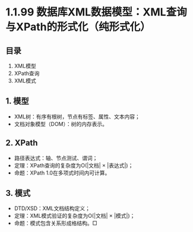 # 1.1.99 数据库XML数据模型：XML查询与XPath的形式化（纯形式化）

## 目录

1. XML模型
2. XPath查询
3. XML模式

## 1. 模型

- XML树：有序有根树，节点有标签、属性、文本内容；
- 文档对象模型（DOM）：树的内存表示。

## 2. XPath

- 路径表达式：轴、节点测试、谓词；
- 定理：XPath查询的复杂度为O(|文档| × |表达式|)；
- 命题：XPath 1.0在多项式时间内可计算。

## 3. 模式

- DTD/XSD：XML文档结构定义；
- 定理：XML模式验证的复杂度为O(|文档| × |模式|)；
- 命题：模式包含关系形成格结构。□

